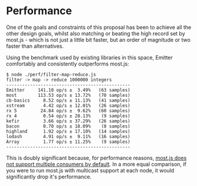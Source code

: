 # Performance

One of the goals and constraints of this proposal has been to achieve all the other design goals, whilst also matching or beating the high record set by most.js - which is not just a little bit faster, but an order of magnitude or two faster than alternatives. 

Using the benchmark used by existing libraries in this space, Emitter comfortably and consistently outperforms most.js:

```console
$ node ./perf/filter-map-reduce.js
filter -> map -> reduce 1000000 integers
-----------------------------------------------
Emitter     141.10 op/s ±  3.49%   (63 samples)
most        113.53 op/s ± 13.72%   (70 samples)
cb-basics     8.52 op/s ± 11.13%   (41 samples)
xstream       4.42 op/s ± 12.01%   (26 samples)
rx 5         24.84 op/s ±  9.62%   (60 samples)
rx 4          0.54 op/s ± 28.13%    (9 samples)
kefir         3.66 op/s ± 37.29%   (26 samples)
bacon         0.70 op/s ± 18.09%    (8 samples)
highland      1.92 op/s ± 17.10%   (14 samples)
lodash        4.91 op/s ±  9.11%   (16 samples)
Array         1.77 op/s ± 11.25%    (9 samples)
-----------------------------------------------
```

This is doubly significant because, for performance reasons, [most.js does not support multiple consumers by default](https://github.com/cujojs/most/issues/207). In a more equal comparison, if you were to run most.js with multicast support at each node, it would significantly drop it's performance.
